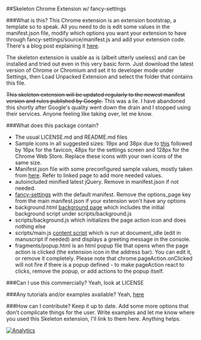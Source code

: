 ##Skeleton Chrome Extension w/ fancy-settings

###What is this?
This Chrome extension is an extension bootstrap, a template so to speak. All you need to do is edit some values in the manifest.json file, modify which options you want your extension to have through fancy-settings/source/manifest.js and add your extension code. There's a blog post explaining it [here](http://www.bitfalls.com/2012/11/chromeskel-chrome-extension.html).

The skeleton extension is usable as is (albeit utterly useless) and can be installed and tried out even in this very basic form. Just download the latest version of Chrome or Chromium and set it to developer mode under Settings, then Load Unpacked Extension and select the folder that contains this file.

~~This skeleton extension will be updated regularly to the newest manifest version and rules published by Google.~~ This was a lie. I have abandoned this shortly after Google's quality went down the drain and I stopped using their services. Anyone feeling like taking over, let me know.

###What does this package contain?

- The usual LICENSE.md and README.md files
- Sample icons in all suggested sizes: 19px and 38px due to [this](http://developer.chrome.com/extensions/browserAction.html#icon) followed by 16px for the favicon, 48px for the settings screen and 128px for the Chrome Web Store. Replace these icons with your own icons of the same size.
- Manifest.json file with some preconfigured sample values, mostly taken from [here](http://developer.chrome.com/extensions/manifest.html). Refer to linked page to add more needed values.
- autoincluded minified latest jQuery. Remove in manifest.json if not needed.
- [fancy-settings](https://github.com/zealotrunner/fancy-settings) with the default manifest. Remove the options_page key from the main manifest.json if your extension won't have any options
- background.html [background page](http://developer.chrome.com/extensions/background_pages.html) which includes the initial background script under scripts/background.js
- scripts/background.js which initializes the page action icon and does nothing else
- scripts/main.js [content script](http://developer.chrome.com/extensions/content_scripts.html) which is run at document_idle (edit in manuscript if needed) and displays a greeting message in the console.
- fragments/popup.html is an html popup file that opens when the page action is clicked (the extension icon in the address bar). You can edit it, or remove it completely. Please note that chrome.pageAction.onClicked will not fire if there is a popup defined - to make pageAction react to clicks, remove the popup, or add actions to the popup itself.

###Can I use this commercially?
Yeah, look at LICENSE

###Any tutorials and/or examples available?
Yeah, [here](http://www.bitfalls.com/search/label/Chrome%20Development)

###How can I contribute?
Keep it up to date. Add some more options that don't complicate things for the user. Write examples and let me know where you used this Skeleton extension, I'll link to them here. Anything helps.

[![Analytics](https://ga-beacon.appspot.com/UA-46899860-1/chromeskel_a/readme)](https://github.com/igrigorik/ga-beacon)
